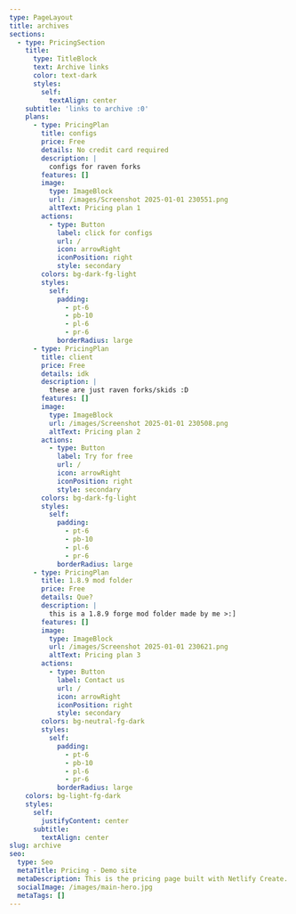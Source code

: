 ```yaml
---
type: PageLayout
title: archives
sections:
  - type: PricingSection
    title:
      type: TitleBlock
      text: Archive links
      color: text-dark
      styles:
        self:
          textAlign: center
    subtitle: 'links to archive :0'
    plans:
      - type: PricingPlan
        title: configs
        price: Free
        details: No credit card required
        description: |
          configs for raven forks
        features: []
        image:
          type: ImageBlock
          url: /images/Screenshot 2025-01-01 230551.png
          altText: Pricing plan 1
        actions:
          - type: Button
            label: click for configs
            url: /
            icon: arrowRight
            iconPosition: right
            style: secondary
        colors: bg-dark-fg-light
        styles:
          self:
            padding:
              - pt-6
              - pb-10
              - pl-6
              - pr-6
            borderRadius: large
      - type: PricingPlan
        title: client
        price: Free
        details: idk
        description: |
          these are just raven forks/skids :D
        features: []
        image:
          type: ImageBlock
          url: /images/Screenshot 2025-01-01 230508.png
          altText: Pricing plan 2
        actions:
          - type: Button
            label: Try for free
            url: /
            icon: arrowRight
            iconPosition: right
            style: secondary
        colors: bg-dark-fg-light
        styles:
          self:
            padding:
              - pt-6
              - pb-10
              - pl-6
              - pr-6
            borderRadius: large
      - type: PricingPlan
        title: 1.8.9 mod folder
        price: Free
        details: Que?
        description: |
          this is a 1.8.9 forge mod folder made by me >:]
        features: []
        image:
          type: ImageBlock
          url: /images/Screenshot 2025-01-01 230621.png
          altText: Pricing plan 3
        actions:
          - type: Button
            label: Contact us
            url: /
            icon: arrowRight
            iconPosition: right
            style: secondary
        colors: bg-neutral-fg-dark
        styles:
          self:
            padding:
              - pt-6
              - pb-10
              - pl-6
              - pr-6
            borderRadius: large
    colors: bg-light-fg-dark
    styles:
      self:
        justifyContent: center
      subtitle:
        textAlign: center
slug: archive
seo:
  type: Seo
  metaTitle: Pricing - Demo site
  metaDescription: This is the pricing page built with Netlify Create.
  socialImage: /images/main-hero.jpg
  metaTags: []
---
```

